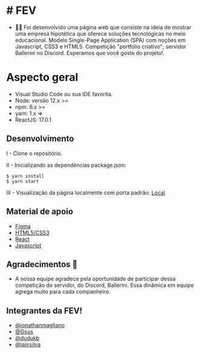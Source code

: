 # # FEV 

-   🤟🏽 Foi desenvolvido uma página web que consiste na ideia de mostrar uma empresa hipotética que oferece soluções tecnológicas no meio educacional. Modelo Single-Page Application (SPA) com noções em Javascript, CSS3 e HTML5. Competição "portfólio criativo"; servidor Ballerini no Discord. Esperamos que você goste do projeto!.


# Aspecto geral

-   Visual Studio Code ou sua IDE favorita.
-   Node: versão 12.x >=
-   npm: 6.x >=
-   yarn: 1.x =>
-   ReactJS: 17.0.1

## Desenvolvimento 

I - Clone o repositório.

II - Inicializando as dependências package.json:

```shell script
$ yarn install
$ yarn start
```
III - Visualização da página localmente com porta padrão:  [Local](http://localhost:3000/)

## Material de apoio 
* [Figma](https://www.figma.com/)
* [HTML5/CSS3](https://www.w3schools.com/)
* [React](https://reactjs.org/)
* [Javascript](https://developer.mozilla.org/pt-BR/docs/Web/JavaScript)

## Agradecimentos 🚀
* A nossa equipe agradece pela oportunidade de participar dessa competição do servidor, do Discord, Ballerini. Essa dinâmica em equipe agrega muito para cada companheiro.

## Integrantes da FEV!

* [@jonathanmagliano](https://github.com/jonathanmagliano)
* [@Gsus](https://github.com/Gsus)
* [@dudukb](https://github.com/dudukb)
* [@jaiirsilva](https://github.com/jaiirsilva)
